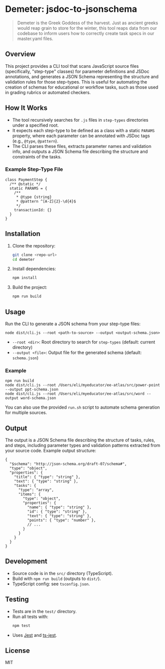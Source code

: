 # Demeter: jsdoc-to-jsonschema

> Demeter is the Greek Goddess of the harvest. Just as ancient greeks would reap grain to store for the winter, this tool reaps data from our codebase to inform users how to correctly create task specs in our master.yaml files.   

## Overview 

This project provides a CLI tool that scans JavaScript source files (specifically, "step-type" classes) for parameter definitions and JSDoc annotations, and generates a JSON Schema representing the structure and validation rules for those step-types. This is useful for automating the creation of schemas for educational or workflow tasks, such as those used in grading rubrics or automated checkers.

## How It Works

- The tool recursively searches for `.js` files in `step-types` directories under a specified root.
- It expects each step-type to be defined as a class with a static `PARAMS` property, where each parameter can be annotated with JSDoc tags (e.g., `@type`, `@pattern`).
- The CLI parses these files, extracts parameter names and validation info, and outputs a JSON Schema file describing the structure and constraints of the tasks.

### Example Step-Type File

```
class PaymentStep {
  /** @static */
  static PARAMS = {
    /** 
     * @type {string}
     * @pattern ^[A-Z]{2}-\d{4}$
     */
    transactionId: {}
  }
} 
```

## Installation

1. Clone the repository:
   ```sh
   git clone <repo-url>
   cd demeter
   ```
2. Install dependencies:
   ```sh
   npm install
   ```
3. Build the project:
   ```sh
   npm run build
   ```

## Usage

Run the CLI to generate a JSON schema from your step-type files:

```
node dist/cli.js --root <path-to-source> --output <output-schema.json>
```

- `--root <dir>`: Root directory to search for `step-types` (default: current directory)
- `--output <file>`: Output file for the generated schema (default: `schema.json`)

### Example

```
npm run build
node dist/cli.js --root /Users/eli/myeducator/ee-atlas/src/power-point --output ppt-schema.json
node dist/cli.js --root /Users/eli/myeducator/ee-atlas/src/word --output word-schema.json
```

You can also use the provided `run.sh` script to automate schema generation for multiple sources.

## Output

The output is a JSON Schema file describing the structure of tasks, rules, and steps, including parameter types and validation patterns extracted from your source code. Example output structure:

```
{
  "$schema": "http://json-schema.org/draft-07/schema#",
  "type": "object",
  "properties": {
    "title": { "type": "string" },
    "text": { "type": "string" },
    "tasks": {
      "type": "array",
      "items": {
        "type": "object",
        "properties": {
          "name": { "type": "string" },
          "id": { "type": "string" },
          "text": { "type": "string" },
          "points": { "type": "number" },
          // ...
        }
      }
    }
  }
}
```

## Development

- Source code is in the `src/` directory (TypeScript).
- Build with `npm run build` (outputs to `dist/`).
- TypeScript config: see `tsconfig.json`.

## Testing

- Tests are in the `test/` directory.
- Run all tests with:
  ```sh
  npm test
  ```
- Uses [Jest](https://jestjs.io/) and [ts-jest](https://kulshekhar.github.io/ts-jest/).

## License

MIT 